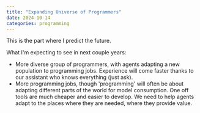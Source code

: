 ```yaml
---
title: "Expanding Universe of Programmers"
date: 2024-10-14
categories: programming
---
```

This is the part where I predict the future.  

What I'm expecting to see in next couple years:

- More diverse group of programmers, with agents adapting a new population to programming jobs.  Experience will come faster thanks to our assistant who knows everything (just ask).     
- More programming jobs, though 'programming' will often be about adapting different parts of the world for model consumption.  One off tools are much cheaper and easier to develop.  We need to help agents adapt to the places where they are needed, where they provide value.  

